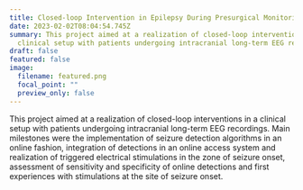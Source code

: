 ```yaml
---
title: Closed-loop Intervention in Epilepsy During Presurgical Monitoring 2
date: 2023-02-02T08:04:54.745Z
summary: This project aimed at a realization of closed-loop interventions in a
  clinical setup with patients undergoing intracranial long-term EEG recordings.
draft: false
featured: false
image:
  filename: featured.png
  focal_point: ""
  preview_only: false
---
```

This project aimed at a realization of closed-loop interventions in a clinical setup with patients undergoing intracranial long-term EEG recordings. Main milestones were the implementation of seizure detection algorithms in an online fashion, integration of detections in an online access system and realization of triggered electrical stimulations in the zone of seizure onset, assessment of sensitivity and specificity of online detections and first experiences with stimulations at the site of seizure onset.